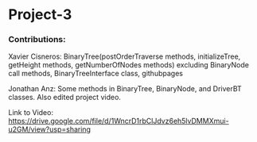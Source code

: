 # Project-3

### Contributions:

Xavier Cisneros: BinaryTree(postOrderTraverse methods, initializeTree, getHeight methods, getNumberOfNodes methods) excluding BinaryNode call methods, BinaryTreeInterface class, githubpages

Jonathan Anz: Some methods in BinaryTree, BinaryNode, and DriverBT classes. Also edited project video. 

Link to Video: https://drive.google.com/file/d/1WncrD1rbClJdvz6eh5lvDMMXmui-u2GM/view?usp=sharing
